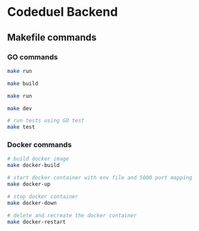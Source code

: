 # Codeduel Backend

## Makefile commands 

### GO commands
```bash
make run

make build

make run

make dev

# run tests using GO test
make test
```

### Docker commands
```bash
# build docker image
make docker-build

# start docker container with env file and 5000 port mapping 
make docker-up

# stop docker container
make docker-down

# delete and recreate the docker container
make docker-restart
```
